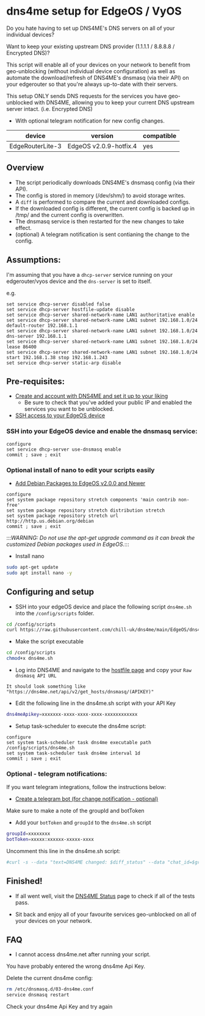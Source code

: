 # dns4me setup for EdgeOS / VyOS

Do you hate having to set up DNS4ME's DNS servers on all of your individual devices?

Want to keep your existing upstream DNS provider (1.1.1.1 / 8.8.8.8 / Encrypted DNS)?

This script will enable all of your devices on your network to benefit from geo-unblocking (without individual device configuration) as well as
 automate the download/refresh of DNS4ME's dnsmasq (via their API) on your edgerouter so that you're always up-to-date with their servers.
 
 This setup ONLY sends DNS requests for the services you have geo-unblocked with DNS4ME, allowing you to keep your current DNS upstream server intact. (i.e. Encrypted DNS)

+ With optional telegram notification for new config changes.

| device           | version                | compatible |
|------------------|------------------------|------------|
| EdgeRouterLite-3 | EdgeOS v2.0.9-hotfix.4 | yes        |

## Overview

* The script periodically downloads DNS4ME's dnsmasq config (via their API).
* The config is stored in memory (/dev/shm/) to avoid storage writes.
* A `diff` is performed to compare the current and downloaded configs.
* If the downloaded config is different, the current config is backed up in /tmp/ and the current config is overwritten.
* The dnsmasq service is then restarted for the new changes to take effect.
* (optional) A telegram notification is sent contianing the change to the config.

## Assumptions:

I'm assuming that you have a `dhcp-server` service running on your edgerouter/vyos device and the `dns-server` is set to itself.

e.g.
```
set service dhcp-server disabled false
set service dhcp-server hostfile-update disable
set service dhcp-server shared-network-name LAN1 authoritative enable
set service dhcp-server shared-network-name LAN1 subnet 192.168.1.0/24 default-router 192.168.1.1
set service dhcp-server shared-network-name LAN1 subnet 192.168.1.0/24 dns-server 192.168.1.1
set service dhcp-server shared-network-name LAN1 subnet 192.168.1.0/24 lease 86400
set service dhcp-server shared-network-name LAN1 subnet 192.168.1.0/24 start 192.168.1.38 stop 192.168.1.243
set service dhcp-server static-arp disable
```

## Pre-requisites:

* [Create and account with DNS4ME and set it up to your liking](https://dns4me.net/)
  * Be sure to check that you've added your public IP and enabled the services you want to be unblocked.
* [SSH access to your EdgeOS device](https://community.ui.com/questions/How-to-on-accessing-Edge-Router-X-via-SSH-feel-free-to-critique-this-way-I-can-remember/375d4be0-1d05-445f-a37b-4ddf8ecbca65)

### SSH into your EdgeOS device and enable the dnsmasq service:

```vyos
configure 
set service dhcp-server use-dnsmasq enable 
commit ; save ; exit
```

### Optional install of nano to edit your scripts easily

* [Add Debian Packages to EdgeOS v2.0.0 and Newer](https://help.ui.com/hc/en-us/articles/205202560-EdgeRouter-Add-Debian-Packages-to-EdgeOS#2)

```vyos
configure
set system package repository stretch components 'main contrib non-free' 
set system package repository stretch distribution stretch
set system package repository stretch url http://http.us.debian.org/debian
commit ; save ; exit
```

:::*WARNING: Do not use the apt-get upgrade command as it can break the customized Debian packages used in EdgeOS.*:::


* Install nano

```sh
sudo apt-get update
sudo apt install nano -y
```

## Configuring and setup

* SSH into your edgeOS device and place the following script `dns4me.sh` into the `/config/scripts` folder.

```sh
cd /config/scripts
curl https://raw.githubusercontent.com/chill-uk/dns4me/main/EdgeOS/dns4me.sh -O
```

* Make the script executable

```sh
cd /config/scripts
chmod+x dns4me.sh
```

* Log into DNS4ME and navigate to the [hostfile page](https://dns4me.net/user/hosts_file) and copy your `Raw dnsmasq API URL`

`It should look something like "https://dns4me.net/api/v2/get_hosts/dnsmasq/(APIKEY)"`

* Edit the following line in the dns4me.sh script with your API Key

```sh
dns4meApikey=xxxxxxx-xxxx-xxxx-xxxx-xxxxxxxxxxxx
```

* Setup task-scheduler to execute the dns4me script:
```
configure
set system task-scheduler task dns4me executable path /config/scripts/dns4me.sh
set system task-scheduler task dns4me interval 1d
commit ; save ; exit
```
### Optional - telegram notifications:

If you want telegram integrations, follow the instructions below:

* [Create a telegram bot (for change notification - optional)](https://sendpulse.com/knowledge-base/chatbot/create-telegram-chatbot)

Make sure to make a note of the groupId and botToken

* Add your `botToken` and `groupId` to the `dns4me.sh` script

```sh
groupId=xxxxxxxx
botToken=xxxxx:xxxxxx-xxxxx-xxxx
```

Uncomment this line in the dns4me.sh script:

```sh
#curl -s --data "text=DNS4ME changed: $diff_status" --data "chat_id=$groupId" 'https://api.telegram.org/bot'$botToken'/sendMessage' > /dev/null
```

## Finished!

* If all went well, visit the [DNS4ME Status](http://dns4me.net/check) page to check if all of the tests pass.

* Sit back and enjoy all of your favourite services geo-unblocked on all of your devices on your network.

## FAQ

* I cannot access dns4me.net after running your script.

You have probably entered the wrong dns4me Api Key.

Delete the current dns4me config:

```sh
rm /etc/dnsmasq.d/03-dns4me.conf
service dnsmasq restart
```

Check your dns4me Api Key and try again
